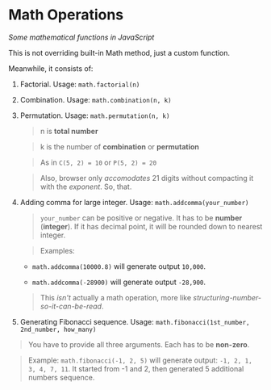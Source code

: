 # Math Operations
*Some mathematical functions in JavaScript*

This is not overriding built-in Math method, just a custom function.

Meanwhile, it consists of:

1. Factorial. Usage: `math.factorial(n)`

2. Combination. Usage: `math.combination(n, k)`

3. Permutation. Usage: `math.permutation(n, k)`

   >n is **total number**

   >k is the number of **combination** or **permutation**
   
   >As in `C(5, 2) = 10` or `P(5, 2) = 20`
   
   >Also, browser only *accomodates* 21 digits without compacting it with the *exponent*. So, that.
   
4. Adding comma for large integer. Usage: `math.addcomma(your_number)`
 
   >`your_number` can be positive or negative. It has to be **number** (**integer**). If it has decimal point, it will be rounded down to nearest integer.

   >Examples: 
   - `math.addcomma(10000.8)` will generate output `10,000`.
   
   - `math.addcomma(-28900)` will generate output `-28,900`.

   >This *isn't* actually a math operation, more like *structuring-number-so-it-can-be-read*.
   
5. Generating Fibonacci sequence. Usage: `math.fibonacci(1st_number, 2nd_number, how_many)`

  >You have to provide all three arguments. Each has to be **non-zero**.
  
  >Example: `math.fibonacci(-1, 2, 5)` will generate output: `-1, 2, 1, 3, 4, 7, 11`. It started from -1 and 2, then generated 5 additional numbers sequence.
